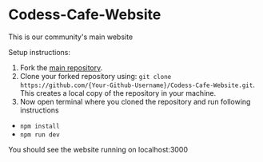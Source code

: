 # Codess-Cafe-Website
This is our community's main website 

Setup instructions:

1. Fork the [main repository](https://github.com/Codess-Cafe/Codess-Cafe-Website).
2. Clone your forked repository using: `git clone https://github.com/{Your-Github-Username}/Codess-Cafe-Website.git`. This creates a local copy of the repository in your machine.
3. Now open terminal where you cloned the repository and run following instructions 
 
- `npm install`  
- `npm run dev` 

You should see the website running on localhost:3000
